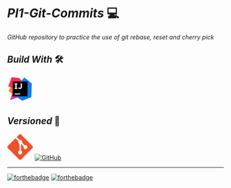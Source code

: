 # ***PI1-Git-Commits*** 💻️

<p style="text-align: justify">
    <i>GitHub repository to practice the use of git rebase, reset and cherry pick</i>
</p>

## ***Build With*** 🛠️

<div style="text-align: left">
    <p>
        <a href="https://www.jetbrains.com/es-es/idea/" target="_blank"> <img alt="IntelliJ Idea" src="https://raw.githubusercontent.com/devicons/devicon/1119b9f84c0290e0f0b38982099a2bd027a48bf1/icons/intellij/intellij-original.svg" height="60" width = "60"></a>
    </p>
</div>

## ***Versioned*** 📌

<div style="text-align: left">
    <a href="https://git-scm.com/" target="_blank"> <img src="https://raw.githubusercontent.com/devicons/devicon/2ae2a900d2f041da66e950e4d48052658d850630/icons/git/git-original.svg" height="60" width = "60" alt="Git"></a>
    <a href="https://github.com/" target="_blank"> <img src="https://img.icons8.com/fluency-systems-filled/344/ffffff/github.png" height="60" width = "60" alt="GitHub"></a>
</div>

---
[![forthebadge](https://forthebadge.com/images/badges/built-with-love.svg)](https://forthebadge.com)
[![forthebadge](https://forthebadge.com/images/badges/for-you.svg)](https://forthebadge.com)